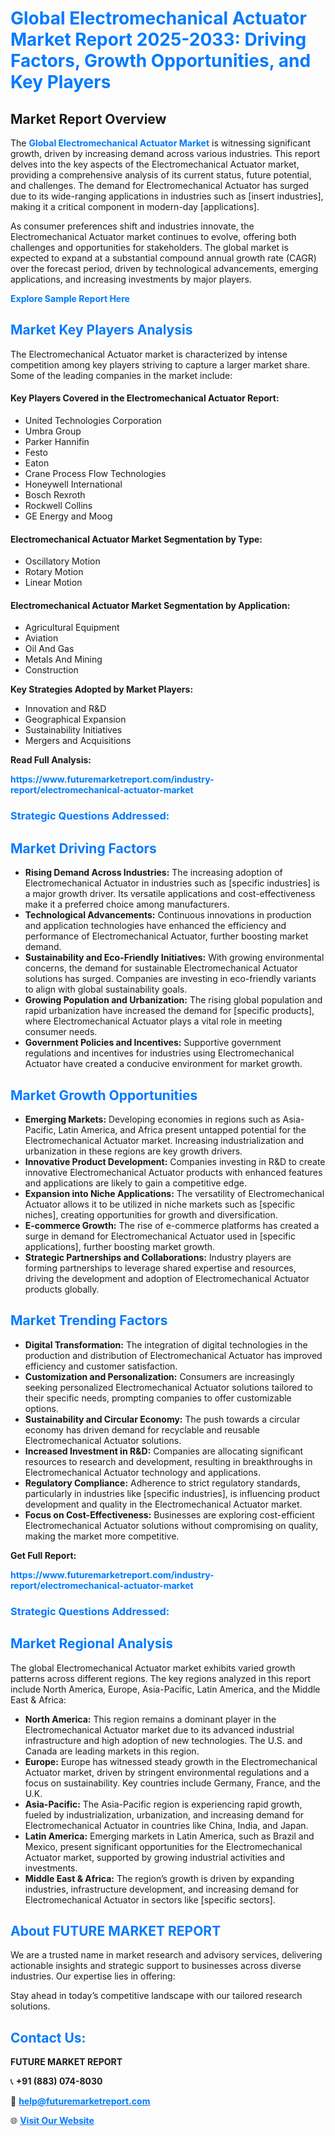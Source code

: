 <h1 style="color: #007BFF;">Global Electromechanical Actuator Market Report 2025-2033: Driving Factors, Growth Opportunities, and Key Players</h1>

<section id="overview">
<h2>Market Report Overview</h2>
<p>The <a href="https://www.futuremarketreport.com/industry-report/electromechanical-actuator-market" style="color: #007BFF; text-decoration: none;"><strong>Global Electromechanical Actuator Market</strong></a> is witnessing significant growth, driven by increasing demand across various industries. This report delves into the key aspects of the Electromechanical Actuator market, providing a comprehensive analysis of its current status, future potential, and challenges. The demand for Electromechanical Actuator has surged due to its wide-ranging applications in industries such as [insert industries], making it a critical component in modern-day [applications].</p>
<p>As consumer preferences shift and industries innovate, the Electromechanical Actuator market continues to evolve, offering both challenges and opportunities for stakeholders. The global market is expected to expand at a substantial compound annual growth rate (CAGR) over the forecast period, driven by technological advancements, emerging applications, and increasing investments by major players.</p>
</section>

<section id="overview">
<p><a href="https://www.futuremarketreport.com/request-sample/reportId=85289" style="color: #007BFF; text-decoration: none;"><strong>Explore Sample Report Here</strong></a></p>
</section>

<section id="key-players">
<h2 style="color: #007BFF;">Market Key Players Analysis</h2>
<p>The Electromechanical Actuator market is characterized by intense competition among key players striving to capture a larger market share. Some of the leading companies in the market include:</p>
<h4>Key Players Covered in the Electromechanical Actuator Report:</h4>
<ul><li>United Technologies Corporation</li><li>Umbra Group</li><li>Parker Hannifin</li><li>Festo</li><li>Eaton</li><li>Crane Process Flow Technologies</li><li>Honeywell International</li><li>Bosch Rexroth</li><li>Rockwell Collins</li><li>GE Energy and Moog</li></ul>
<h4>Electromechanical Actuator Market Segmentation by Type:</h4>
<ul><li>Oscillatory Motion</li><li>Rotary Motion</li><li>Linear Motion</li></ul>

<h4>Electromechanical Actuator Market Segmentation by Application:</h4>
<ul><li>Agricultural Equipment</li><li>Aviation</li><li>Oil And Gas</li><li>Metals And Mining</li><li>Construction</li></ul>
<p><strong>Key Strategies Adopted by Market Players:</strong></p>
<ul>
<li>Innovation and R&D</li>
<li>Geographical Expansion</li>
<li>Sustainability Initiatives</li>
<li>Mergers and Acquisitions</li>
</ul>
</section>

<section>
<p><strong>Read Full Analysis: </strong></p><a href="https://www.futuremarketreport.com/industry-report/electromechanical-actuator-market" style="color: #007BFF; text-decoration: none;"><strong>https://www.futuremarketreport.com/industry-report/electromechanical-actuator-market</strong></a>
<h3 style="color: #007BFF;">Strategic Questions Addressed:</h3>
</section>

<section id="driving-factors">
<h2 style="color: #007BFF;">Market Driving Factors</h2>
<ul>
<li><strong>Rising Demand Across Industries:</strong> The increasing adoption of Electromechanical Actuator in industries such as [specific industries] is a major growth driver. Its versatile applications and cost-effectiveness make it a preferred choice among manufacturers.</li>
<li><strong>Technological Advancements:</strong> Continuous innovations in production and application technologies have enhanced the efficiency and performance of Electromechanical Actuator, further boosting market demand.</li>
<li><strong>Sustainability and Eco-Friendly Initiatives:</strong> With growing environmental concerns, the demand for sustainable Electromechanical Actuator solutions has surged. Companies are investing in eco-friendly variants to align with global sustainability goals.</li>
<li><strong>Growing Population and Urbanization:</strong> The rising global population and rapid urbanization have increased the demand for [specific products], where Electromechanical Actuator plays a vital role in meeting consumer needs.</li>
<li><strong>Government Policies and Incentives:</strong> Supportive government regulations and incentives for industries using Electromechanical Actuator have created a conducive environment for market growth.</li>
</ul>
</section>

<section id="growth-opportunities">
<h2 style="color: #007BFF;">Market Growth Opportunities</h2>
<ul>
<li><strong>Emerging Markets:</strong> Developing economies in regions such as Asia-Pacific, Latin America, and Africa present untapped potential for the Electromechanical Actuator market. Increasing industrialization and urbanization in these regions are key growth drivers.</li>
<li><strong>Innovative Product Development:</strong> Companies investing in R&D to create innovative Electromechanical Actuator products with enhanced features and applications are likely to gain a competitive edge.</li>
<li><strong>Expansion into Niche Applications:</strong> The versatility of Electromechanical Actuator allows it to be utilized in niche markets such as [specific niches], creating opportunities for growth and diversification.</li>
<li><strong>E-commerce Growth:</strong> The rise of e-commerce platforms has created a surge in demand for Electromechanical Actuator used in [specific applications], further boosting market growth.</li>
<li><strong>Strategic Partnerships and Collaborations:</strong> Industry players are forming partnerships to leverage shared expertise and resources, driving the development and adoption of Electromechanical Actuator products globally.</li>
</ul>
</section>

<section id="trending-factors">
<h2 style="color: #007BFF;">Market Trending Factors</h2>
<ul>
<li><strong>Digital Transformation:</strong> The integration of digital technologies in the production and distribution of Electromechanical Actuator has improved efficiency and customer satisfaction.</li>
<li><strong>Customization and Personalization:</strong> Consumers are increasingly seeking personalized Electromechanical Actuator solutions tailored to their specific needs, prompting companies to offer customizable options.</li>
<li><strong>Sustainability and Circular Economy:</strong> The push towards a circular economy has driven demand for recyclable and reusable Electromechanical Actuator solutions.</li>
<li><strong>Increased Investment in R&D:</strong> Companies are allocating significant resources to research and development, resulting in breakthroughs in Electromechanical Actuator technology and applications.</li>
<li><strong>Regulatory Compliance:</strong> Adherence to strict regulatory standards, particularly in industries like [specific industries], is influencing product development and quality in the Electromechanical Actuator market.</li>
<li><strong>Focus on Cost-Effectiveness:</strong> Businesses are exploring cost-efficient Electromechanical Actuator solutions without compromising on quality, making the market more competitive.</li>
</ul>
</section>

<section>
<p><strong>Get Full Report: </strong></p><a href="https://www.futuremarketreport.com/industry-report/electromechanical-actuator-market" style="color: #007BFF; text-decoration: none;"><strong>https://www.futuremarketreport.com/industry-report/electromechanical-actuator-market</strong></a>
<h3 style="color: #007BFF;">Strategic Questions Addressed:</h3>
</section>


<section id="regional-analysis">
<h2 style="color: #007BFF;">Market Regional Analysis</h2>
<p>The global Electromechanical Actuator market exhibits varied growth patterns across different regions. The key regions analyzed in this report include North America, Europe, Asia-Pacific, Latin America, and the Middle East & Africa:</p>
<ul>
<li><strong>North America:</strong> This region remains a dominant player in the Electromechanical Actuator market due to its advanced industrial infrastructure and high adoption of new technologies. The U.S. and Canada are leading markets in this region.</li>
<li><strong>Europe:</strong> Europe has witnessed steady growth in the Electromechanical Actuator market, driven by stringent environmental regulations and a focus on sustainability. Key countries include Germany, France, and the U.K.</li>
<li><strong>Asia-Pacific:</strong> The Asia-Pacific region is experiencing rapid growth, fueled by industrialization, urbanization, and increasing demand for Electromechanical Actuator in countries like China, India, and Japan.</li>
<li><strong>Latin America:</strong> Emerging markets in Latin America, such as Brazil and Mexico, present significant opportunities for the Electromechanical Actuator market, supported by growing industrial activities and investments.</li>
<li><strong>Middle East & Africa:</strong> The region’s growth is driven by expanding industries, infrastructure development, and increasing demand for Electromechanical Actuator in sectors like [specific sectors].</li>
</ul>
</section>

<footer>
<h2 style="color: #007BFF;">About FUTURE MARKET REPORT</h2>
<p>We are a trusted name in market research and advisory services, delivering actionable insights and strategic support to businesses across diverse industries. Our expertise lies in offering:</p>

<p>Stay ahead in today’s competitive landscape with our tailored research solutions.</p>

<h2 style="color: #007BFF;">Contact Us:</h2>
<p><strong>FUTURE MARKET REPORT</strong></p>
<p>📞 <strong>+91 (883) 074-8030</strong></p>
<p>📧 <strong><a href="mailto:help@futuremarketreport.com" style="color: #007BFF;">help@futuremarketreport.com</a></strong></p>
<p>🌐 <strong><a href="https://www.futuremarketreport.com/" style="color: #007BFF;">Visit Our Website</a></strong></p>
</footer>